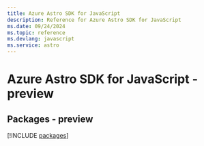 ```yaml
---
title: Azure Astro SDK for JavaScript
description: Reference for Azure Astro SDK for JavaScript
ms.date: 09/24/2024
ms.topic: reference
ms.devlang: javascript
ms.service: astro
---
```

# Azure Astro SDK for JavaScript - preview
## Packages - preview
[!INCLUDE [packages](astro-index.md)]
